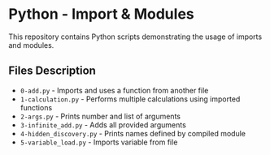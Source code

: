 # Python - Import & Modules

This repository contains Python scripts demonstrating the usage of imports and modules.

## Files Description

* `0-add.py` - Imports and uses a function from another file
* `1-calculation.py` - Performs multiple calculations using imported functions
* `2-args.py` - Prints number and list of arguments
* `3-infinite_add.py` - Adds all provided arguments
* `4-hidden_discovery.py` - Prints names defined by compiled module
* `5-variable_load.py` - Imports variable from file